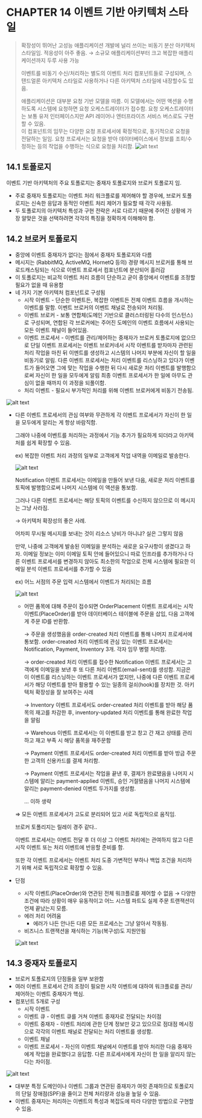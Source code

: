 # CHAPTER 14 이벤트 기반 아키텍처 스타일
> 확장성이 뛰어난 고성능 애플리케이션 개발에 널리 쓰이는 비동기 분산 아키텍처 스타일임. 
> 적응성이 아주 좋음. → 소규모 애플리케이션부터 크고 복잡한 애플리케이션까지 두루 사용 가능
>
> 이벤트를 비동기 수신/처리하는 별도의 이벤트 처리 컴포넌트들로 구성되며, 스탠드얼론 아키텍처 스타일로 사용하거나 다른 아키텍처 스타일에 내장할수도 있음. 
> 
> 애플리케이션은 대부분 요청 기반 모델을 따름. 
이 모델에서는 어떤 액션을 수행하도록 시스템에 요청하면 요청 오케스트레이터가 접수함. 
요청 오케스트레이터는 보통 유저 인터페이스지만 API 레이어나 엔터프라이즈 서비스 버스로도 구현할 수 있음.  
이 컴포넌트의 임무는 다양한 요청 프로세서에 확정적으로, 동기적으로 요청을 전달하는 일임. 요청 프로세서는 요청을 받아 데이터베이스에서 정보를 조회/수정하는 등의 작업을 수행하는 식으로 요청을 처리함. 
> ![alt text](ch14_lia/14-1.png)
## 14.1 토폴로지
이벤트 기반 아키텍처의 주요 토폴로지는 중재자 토폴로지와 브로커 토폴로지 임. 

- 주로 중재자 토폴로지는 이벤트 처리 워크플로를 제어해야 할 경우에, 브로커 토폴로지는 신속한 응답과 동적인 이벤트 처리 제어가 필요할 때 각각 사용됨.
- 두 토폴로지의 아키텍처 특성과 구현 전략은 서로 다르기 때문에 주어진 상황에 가장 알맞은 것을 선택하려면 각각의 특징을 정확하게 이해해야 함.
## 14.2 브로커 토폴로지
- 중앙에 이벤트 중재자가 없다는 점에서 중재자 토폴로지와 다름
- 메시지는 (RabbitMQ, ActiveMQ, HornetQ 등의) 경량 메시지 브로커를 통해 브로드캐스팅되는 식으로 이벤트 프로세서 컴포넌트에 분산되어 흘러감
- 이 토폴로지는 비교적 이벤트 처리 흐름이 단순하고 굳이 중앙에서 이벤트를 조정할 필요가 없을 때 유용함
- 네 가지 기본 아키텍처 컴포넌트로 구성됨
    - 시작 이벤트 - 단순한 이벤트든, 복잡한 이벤트든 전체 이벤트 흐름을 개시하는 이벤트를 말함. 이벤트 브로커의 이벤트 채널로 전송되어 처리됨.
    - 이벤트 브로커 - 보통 연합체(도메인 기반으로 클러스터링된 다수의 인스턴스)로 구성되며, 연합된 각 브로커에는 주어진 도메인의 이벤트 흐름에서 사용되는 모든 이벤트 채널이 들어있음.
    - 이벤트 프로세서 - 이벤트를 관리/제어하는 중재자가 브로커 토폴로지에 없으므로 단일 이벤트 프로세서는 이벤트 브로커네서 시작 이벤트를 받자마자 관련된 처리 작업을 마친 뒤 이멘트를 생성하고 시스템의 나머지 부분에 자신이 할 일을 비동기로 알림. 
    다른 이벤트 프로세서는 처리 이벤트를 리스닝하고 있다가 이벤트가 들어오면 그에 맞는 작업을 수행한 뒤 다시 새로운 처리 이벤트를 발행함으로써 자신이 한 일을 모두에게 알림
    최종 이벤트 프로세서가 한 일에 아무도 관심이 없을 때까지 이 과정을 되풀이함.
    - 처리 이벤트 - 필요시 부가적인 처리를 위해 이벤트 브로커에게 비동기 전송됨.

![alt text](ch14_lia/14-2.png)

- 다른 이벤트 프로세서의 관심 여부와 무관하게 각 이벤트 프로세서가 자신이 한 일을 모두에게 알리는 게 항상 바람직함.
    
    그래야 나중에 이벤트를 처리하는 과정에서 기능 추가가 필요하게 되더라고 아키텍처를 쉽게 확장할 수 있음. 
    
    ex) 복잡한 이벤트 처리 과정의 일부로 고객에게 작업 내역을 이메일로 발송한다. 
    
    ![alt text](ch14_lia/14-3.png)
    
    Notification 이벤트 프로세서는 이메일을 만들어 보낸 다음, 새로운 처리 이벤트를 토픽에 발행함으로써 나머지 시스템에 이 액션을 통보함.
    
    그러나 다른 이벤트 프로세서는 해당 토픽의 이벤트를 수신하지 않으므로 이 메시지는 그냥 사라짐. 
    
    → 아키텍처 확장성의 좋은 사례. 
    
    어차피 무시될 메시지를 보내는 것이 리소스 낭비가 아니냐? 실은 그렇지 않음
    
    만약, 나중에 고객에게 발송된 이메일을 분석하는 새로운 요구사항이 생겼다고 하자. 이메일 정보는 이미 이메일 토픽 안에 들어있으니 따로 인프라를 추가하거나 다른 이벤트 프로세서를 변경하지 않아도 최소한의 작업으로 전체 시스템에 필요한 이메일 분석 이벤트 프로세서를 추가할 수 있음
    
    ex) 어느 서점의 주문 입력 시스템에서 이벤트가 처리되는 흐름
    
    ![alt text](ch14_lia/14-4.png)
    
    - 어떤 품목에 대해 주문이 접수되면 OrderPlacement 이벤트 프로세서는 시작 이벤트(PlaceOrder)를 받아 데이터베이스 테이블에 주문을 삽입, 다음 고객에게 주문 ID를 반환함.
        
        → 주문을 생성했음을 order-created 처리 이벤트를 통해 나머지 프로세서에 통보함. order-created 처리 이벤트에 관심 있는 이벤트 프로세서는 Notification, Payment, Inventory 3개. 
        각자 임무 병렬 처리함. 
        
        → order-created 처리 이벤트를 접수한 Notification 이벤트 프로세서는 고객에게 이메일을 보낸 후 또 다른 처리 이벤트(email-sent)를 생성함. 
        지금은 이 이벤트를 리스닝하는 이벤트 프로세서가 없지만, 나중에 다른 이벤트 프로세서가 해당 이벤트를 받아 활용할 수 있는 일종의 걸쇠(hook)를 장치한 것. 아키텍처 확장성을 잘 보여주는 사례
        
        → Inventory 이벤트 프로세서도 order-created 처리 이벤트를 받아 해당 품목의 재고를 차감한 후, inventory-updated 처리 이벤트를 통해 완료한 작업을 알림
        
        → Warehous 이벤트 프로세서는 이 이벤트를 받고 창고 간 재고 상태를 관리하고 재고 부족 시 해당 품목을 재주문함
        
        → Payment 이벤트 프로세서도 order-created 처리 이벤트를 받아 방금 주문한 고객의 신용카드를 결제 처리함. 
        
        → Payment 이벤트 프로세서는 작업을 끝낸 후, 결제가 완료됐음을 나머지 시스템에 알리는 payment-applied 이벤트, 승인 거절됐음을 나머지 시스템에 알리는 payment-denied 이벤트 두가지를 생성함. 
        
        … 이하 생략
        
    
    ⇒ 모든 이벤트 프로세서가 고도로 분리되어 있고 서로 독립적으로 움직임. 
    
    브로커 토폴리지는 릴레이 경주 같다..
    
    이벤트 프로세서는 이벤트 전달 후 더 이상 그 이벤트 처리에는 관여하지 않고 다른 시작 이벤트 또는 처리 이벤트에 반응할 준비를 함. 
    
    또한 각 이벤트 프로세서는 이벤트 처리 도중 가변적인 부하나 백업 조건을 처리하기 위해 서로 독립적으로 확장할 수 있음. 
    
- 단점
    - 시작 이벤트(PlaceOrder)와 연관된 전체 워크플로를 제어할 수 없음 → 다양한 조건에 따라 상황이 매우 유동적이고 어느 시스템 파트도 실제 주문 트랜잭션이 언제 끝났는지 모름.
    - 에러 처리 어려움
        - 에러가 나든 안나든 다른 모든 프로세스는 그냥 알아서 작동됨.
    - 비즈니스 트랜잭션을 재식하는 기능(복구성)도 지원안됨
    
    ![alt text](ch14_lia/table14-1.png)

## 14.3 중재자 토폴로지
- 브로커 토폴로지의 단점들을 일부 보완함
- 여러 이벤트 프로세서 간의 조정이 필요한 시작 이벤트에 대하여 워크플로를 관리/제어하는 이벤트 중재자가 핵심.
- 컴포넌트 5개로 구성
    - 시작 이벤트
    - 이벤트 큐 - 이벤트 큐를 거쳐 이벤트 중재자로 전달되는 차이점
    - 이벤트 중재자 - 이벤트 처리에 관한 단계 정보만 갖고 있으므로 점대점 메시징으로 각각의 이벤트 채널로 전달되는 처리 이벤트를 생성함.
    - 이벤트 채널
    - 이벤트 프로세서 - 자신의 이벤트 채널에서 이벤트를 받아 처리한 다음 중재자에게 작업을 완료했다고 응답함. 다른 프로세서에게 자신이 한 일을 알리지 않는다는 차이점.

![alt text](ch14_lia/14-5.png)

- 대부분 특정 도메인이나 이벤트 그룹과 연관된 중재자가 여럿 존재하므로 토폴로지의 단일 장애점(SPF)을 줄이고 전체 처리량과 성능을 높일 수 있음.
- 이벤트 중재자는 처리하는 이벤트의 특성과 복잡도에 따라 다양한 방법으로 구현할 수 있음.
